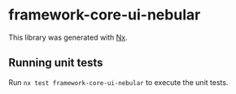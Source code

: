 # framework-core-ui-nebular

This library was generated with [Nx](https://nx.dev).

## Running unit tests

Run `nx test framework-core-ui-nebular` to execute the unit tests.
